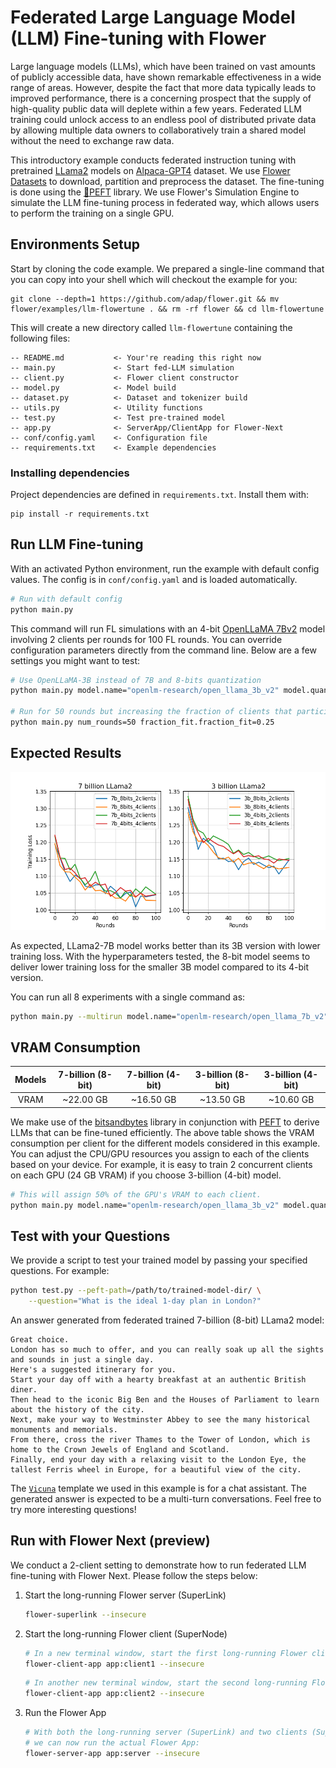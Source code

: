 # Federated Large Language Model (LLM) Fine-tuning with Flower

Large language models (LLMs), which have been trained on vast amounts of publicly accessible data, have shown remarkable effectiveness in a wide range of areas.
However, despite the fact that more data typically leads to improved performance, there is a concerning prospect that the supply of high-quality public data will deplete within a few years.
Federated LLM training could unlock access to an endless pool of distributed private data by allowing multiple data owners to collaboratively train a shared model without the need to exchange raw data.

This introductory example conducts federated instruction tuning with pretrained [LLama2](https://huggingface.co/openlm-research) models on [Alpaca-GPT4](https://huggingface.co/datasets/vicgalle/alpaca-gpt4) dataset.
We use [Flower Datasets](https://flower.dev/docs/datasets/) to download, partition and preprocess the dataset.
The fine-tuning is done using the [🤗PEFT](https://huggingface.co/docs/peft/en/index) library.
We use Flower's Simulation Engine to simulate the LLM fine-tuning process in federated way,
which allows users to perform the training on a single GPU.

## Environments Setup

Start by cloning the code example. We prepared a single-line command that you can copy into your shell which will checkout the example for you:

```shell
git clone --depth=1 https://github.com/adap/flower.git && mv flower/examples/llm-flowertune . && rm -rf flower && cd llm-flowertune
```

This will create a new directory called `llm-flowertune` containing the following files:

```
-- README.md           <- Your're reading this right now
-- main.py             <- Start fed-LLM simulation
-- client.py           <- Flower client constructor
-- model.py            <- Model build
-- dataset.py          <- Dataset and tokenizer build
-- utils.py            <- Utility functions
-- test.py             <- Test pre-trained model
-- app.py              <- ServerApp/ClientApp for Flower-Next
-- conf/config.yaml    <- Configuration file
-- requirements.txt    <- Example dependencies
```

### Installing dependencies

Project dependencies are defined in `requirements.txt`. Install them with:

```shell
pip install -r requirements.txt
```

## Run LLM Fine-tuning

With an activated Python environment, run the example with default config values. The config is in `conf/config.yaml` and is loaded automatically.

```bash
# Run with default config
python main.py
```

This command will run FL simulations with an 4-bit [OpenLLaMA 7Bv2](https://huggingface.co/openlm-research/open_llama_7b_v2) model involving 2 clients per rounds for 100 FL rounds. You can override configuration parameters directly from the command line. Below are a few settings you might want to test:

```bash
# Use OpenLLaMA-3B instead of 7B and 8-bits quantization
python main.py model.name="openlm-research/open_llama_3b_v2" model.quantization=8

# Run for 50 rounds but increasing the fraction of clients that participate per round to 25%
python main.py num_rounds=50 fraction_fit.fraction_fit=0.25
```

## Expected Results

![](_static/train_loss_smooth.png)

As expected, LLama2-7B model works better than its 3B version with lower training loss. With the hyperparameters tested, the 8-bit model seems to deliver lower training loss for the smaller 3B model compared to its 4-bit version.

You can run all 8 experiments with a single command as:

```bash
python main.py --multirun model.name="openlm-research/open_llama_7b_v2","openlm-research/open_llama_3b_v2" model.quantization=8,4 strategy.fraction_fit=0.1,0.2
```

## VRAM Consumption

| Models | 7-billion (8-bit) | 7-billion (4-bit) | 3-billion (8-bit) | 3-billion (4-bit) |
| :----: | :---------------: | :---------------: | :---------------: | :---------------: |
|  VRAM  |     ~22.00 GB     |     ~16.50 GB     |     ~13.50 GB     |     ~10.60 GB     |

We make use of the [bitsandbytes](https://huggingface.co/docs/bitsandbytes/main/en/index) library in conjunction with [PEFT](https://huggingface.co/docs/peft/en/index) to derive LLMs that can be fine-tuned efficiently.
The above table shows the VRAM consumption per client for the different models considered in this example.
You can adjust the CPU/GPU resources you assign to each of the clients based on your device.
For example, it is easy to train 2 concurrent clients on each GPU (24 GB VRAM) if you choose 3-billion (4-bit) model.

```bash
# This will assign 50% of the GPU's VRAM to each client.
python main.py model.name="openlm-research/open_llama_3b_v2" model.quantization=4 client_resources.num_gpus=0.5
```

## Test with your Questions

We provide a script to test your trained model by passing your specified questions. For example:

```bash
python test.py --peft-path=/path/to/trained-model-dir/ \
    --question="What is the ideal 1-day plan in London?"
```

An answer generated from federated trained 7-billion (8-bit) LLama2 model:

```
Great choice. 
London has so much to offer, and you can really soak up all the sights and sounds in just a single day. 
Here's a suggested itinerary for you. 
Start your day off with a hearty breakfast at an authentic British diner. 
Then head to the iconic Big Ben and the Houses of Parliament to learn about the history of the city. 
Next, make your way to Westminster Abbey to see the many historical monuments and memorials. 
From there, cross the river Thames to the Tower of London, which is home to the Crown Jewels of England and Scotland. 
Finally, end your day with a relaxing visit to the London Eye, the tallest Ferris wheel in Europe, for a beautiful view of the city.
```

The [`Vicuna`](https://huggingface.co/lmsys/vicuna-13b-v1.1) template we used in this example is for a chat assistant.
The generated answer is expected to be a multi-turn conversations. Feel free to try more interesting questions!

## Run with Flower Next (preview)

We conduct a 2-client setting to demonstrate how to run federated LLM fine-tuning with Flower Next.
Please follow the steps below:

1. Start the long-running Flower server (SuperLink)
   ```bash
   flower-superlink --insecure
   ```
2. Start the long-running Flower client (SuperNode)
   ```bash
   # In a new terminal window, start the first long-running Flower client:
   flower-client-app app:client1 --insecure
   ```
   ```bash
   # In another new terminal window, start the second long-running Flower client:
   flower-client-app app:client2 --insecure
   ```
3. Run the Flower App
   ```bash
   # With both the long-running server (SuperLink) and two clients (SuperNode) up and running,
   # we can now run the actual Flower App:
   flower-server-app app:server --insecure
   ```
